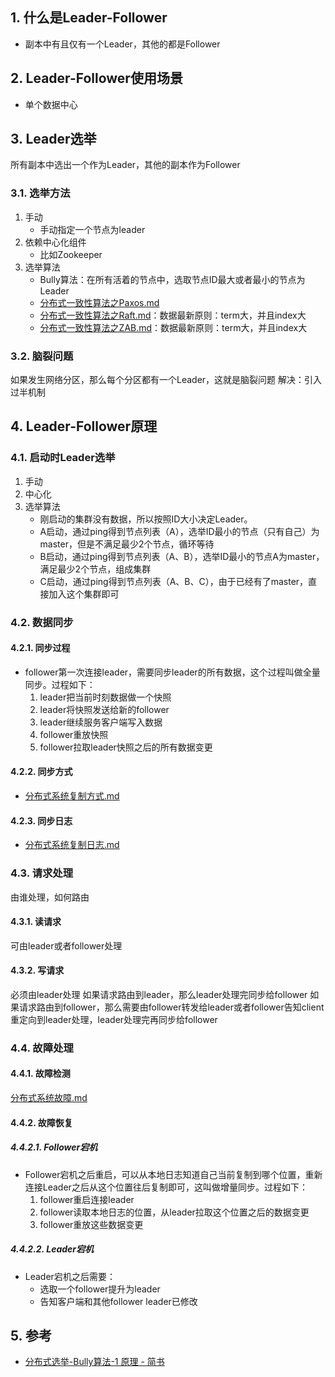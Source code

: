 ## 1. 什么是Leader-Follower
- 副本中有且仅有一个Leader，其他的都是Follower

## 2. Leader-Follower使用场景
- 单个数据中心
## 3. Leader选举
所有副本中选出一个作为Leader，其他的副本作为Follower
### 3.1. 选举方法
1. 手动
    - 手动指定一个节点为leader
2. 依赖中心化组件
    - 比如Zookeeper
3. 选举算法
    - Bully算法：在所有活着的节点中，选取节点ID最大或者最小的节点为Leader
    - [分布式一致性算法之Paxos.md](../分布式一致性算法/分布式一致性算法之Paxos.md)
    - [分布式一致性算法之Raft.md](../分布式一致性算法/分布式一致性算法之Raft.md)：数据最新原则：term大，并且index大
    - [分布式一致性算法之ZAB.md](../分布式一致性算法/分布式一致性算法之ZAB.md)：数据最新原则：term大，并且index大
### 3.2. 脑裂问题
如果发生网络分区，那么每个分区都有一个Leader，这就是脑裂问题
解决：引入过半机制
## 4. Leader-Follower原理
### 4.1. 启动时Leader选举
1. 手动
2. 中心化
3. 选举算法
    - 刚启动的集群没有数据，所以按照ID大小决定Leader。
    - A启动，通过ping得到节点列表（A），选举ID最小的节点（只有自己）为master，但是不满足最少2个节点，循环等待
    - B启动，通过ping得到节点列表（A、B），选举ID最小的节点A为master，满足最少2个节点，组成集群
    - C启动，通过ping得到节点列表（A、B、C），由于已经有了master，直接加入这个集群即可
### 4.2. 数据同步

#### 4.2.1. 同步过程
- follower第一次连接leader，需要同步leader的所有数据，这个过程叫做全量同步。过程如下：
    1. leader把当前时刻数据做一个快照
    2. leader将快照发送给新的follower
    3. leader继续服务客户端写入数据
    3. follower重放快照
    4. follower拉取leader快照之后的所有数据变更
#### 4.2.2. 同步方式
- [分布式系统复制方式.md](分布式系统复制方式.md)
#### 4.2.3. 同步日志
- [分布式系统复制日志.md](分布式系统复制日志.md)

### 4.3. 请求处理
由谁处理，如何路由
#### 4.3.1. 读请求
可由leader或者follower处理
#### 4.3.2. 写请求
必须由leader处理
如果请求路由到leader，那么leader处理完同步给follower
如果请求路由到follower，那么需要由follower转发给leader或者follower告知client重定向到leader处理，leader处理完再同步给follower


### 4.4. 故障处理

#### 4.4.1. 故障检测
[分布式系统故障.md](../分布式系统故障.md)
#### 4.4.2. 故障恢复
##### 4.4.2.1. Follower宕机
- Follower宕机之后重启，可以从本地日志知道自己当前复制到哪个位置，重新连接Leader之后从这个位置往后复制即可，这叫做增量同步。过程如下：
    1. follower重启连接leader
    2. follower读取本地日志的位置，从leader拉取这个位置之后的数据变更
    3. follower重放这些数据变更
##### 4.4.2.2. Leader宕机
- Leader宕机之后需要：
    - 选取一个follower提升为leader
    - 告知客户端和其他follower leader已修改


## 5. 参考
- [分布式选举\-Bully算法\-1 原理 \- 简书](https://www.jianshu.com/p/733c0ca968d1)
